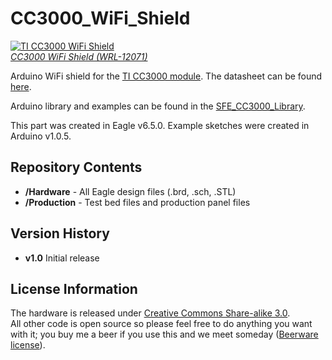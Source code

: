 CC3000_WiFi_Shield
====================

[![TI CC3000 WiFi Shield](https://cdn.sparkfun.com/assets/parts/8/6/7/9/12071-01.jpg)  
*CC3000 WiFi Shield (WRL-12071)*](https://www.sparkfun.com/products/12071)

Arduino WiFi shield for the [TI CC3000 module](http://www.ti.com/product/cc3000). The datasheet can be found [here](http://www.ti.com/lit/ds/symlink/cc3000.pdf).

Arduino library and examples can be found in the [SFE_CC3000_Library](https://github.com/sparkfun/SFE_CC3000_Library).

This part was created in Eagle v6.5.0. Example sketches were created in Arduino v1.0.5.

Repository Contents
-------------------

* **/Hardware** - All Eagle design files (.brd, .sch, .STL)
* **/Production** - Test bed files and production panel files

Version History
---------------
* **v1.0** Initial release

License Information
-------------------
The hardware is released under [Creative Commons Share-alike 3.0](http://creativecommons.org/licenses/by-sa/3.0/).  
All other code is open source so please feel free to do anything you want with it; you buy me a beer if you use this and we meet someday ([Beerware license](http://en.wikipedia.org/wiki/Beerware)).